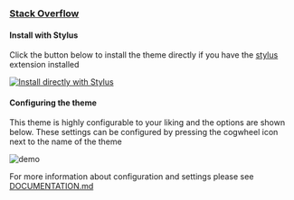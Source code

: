### [Stack Overflow](https://stackoverflow.com)

#### Install with Stylus

Click the button below to install the theme directly if you have the [stylus](https://add0n.com/stylus.html "Stylus is a fork of the popular Stylish extension which can be used to restyle the web.") extension installed

[![Install directly with Stylus](https://img.shields.io/badge/Install%20directly%20with-Stylus-00adad.svg)](https://github.com/dracula/stackoverflow/raw/master/dracula_for_stackoverfow.user.css)

#### Configuring the theme

This theme is highly configurable to your liking and the options are shown below. These settings can be configured by pressing the cogwheel icon next to the name of the theme

![demo](https://i.imgur.com/bGgBaMI.png)

For more information about configuration and settings please see [DOCUMENTATION.md](https://github.com/dracula/stackoverflow/blob/master/DOCUMENTATION.md)
